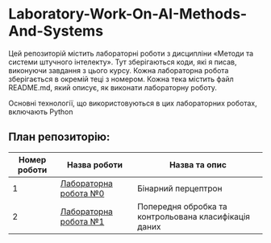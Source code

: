 # Laboratory-Work-On-AI-Methods-And-Systems

Цей репозиторій містить лабораторні роботи з дисципліни «Методи та системи штучного інтелекту». Тут зберігаються коди, які я писав, виконуючи завдання з цього курсу. Кожна лабораторна робота зберігається в окремій теці з номером. Кожна тека містить файл README.md, який описує, як виконати лабораторну роботу.

Основні технології, що використовуються в цих лабораторних роботах, включають Python

## План репозиторію:

| Номер роботи | Назва роботи                     | Назва та опис                                         |
| ------------ | -------------------------------- | ----------------------------------------------------- |
| 1            | [Лабораторна робота №0](./LR_0/) | Бінарний перцептрон                                   |
| 2            | [Лабораторна робота №1](./LR_1/) | Попередня обробка та контрольована класифікація даних |
